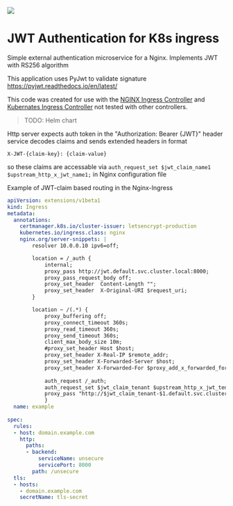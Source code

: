 [![](https://images.microbadger.com/badges/version/veonua/jwt_auth.svg)](https://microbadger.com/images/veonua/jwt_auth)

# JWT Authentication for K8s ingress

Simple external authentication microservice for a Nginx. 
Implements JWT with RS256 algorithm 

This application uses PyJwt to validate signature https://pyjwt.readthedocs.io/en/latest/

This code was created for use with the [NGINX Ingress Controller](https://github.com/nginxinc/kubernetes-ingress)
and [Kubernates Ingress Controller](https://github.com/kubernetes/ingress-nginx)
not tested with other controllers.

>TODO: Helm chart

Http server expects auth token in the "Authorization: Bearer {JWT}" header
service decodes claims and sends extended headers in format

`X-JWT-{claim-key}: {claim-value}`

so these claims are accessable via  `auth_request_set $jwt_claim_name1 $upstream_http_x_jwt_name1;` in Nginx configuration file
            

Example of JWT-claim based routing in the Nginx-Ingress

``` yaml
apiVersion: extensions/v1beta1
kind: Ingress
metadata:
  annotations:
    certmanager.k8s.io/cluster-issuer: letsencrypt-production
    kubernetes.io/ingress.class: nginx
    nginx.org/server-snippets: |
        resolver 10.0.0.10 ipv6=off;

        location = /_auth {
            internal;
            proxy_pass http://jwt.default.svc.cluster.local:8000;
            proxy_pass_request_body off;
            proxy_set_header  Content-Length "";
            proxy_set_header  X-Original-URI $request_uri;
        } 

        location ~ /(.*) {
            proxy_buffering off;
            proxy_connect_timeout 360s;
            proxy_read_timeout 360s;
            proxy_send_timeout 360s;
            client_max_body_size 10m;
            #proxy_set_header Host $host;
            proxy_set_header X-Real-IP $remote_addr;
            proxy_set_header X-Forwarded-Server $host;
            proxy_set_header X-Forwarded-For $proxy_add_x_forwarded_for;
            
            auth_request /_auth;
            auth_request_set $jwt_claim_tenant $upstream_http_x_jwt_tenant;
            proxy_pass "http://$jwt_claim_tenant-$1.default.svc.cluster.local:8080/";
            }
  name: example
  
spec:
  rules:
  - host: domain.example.com
    http:
      paths:
      - backend:
          serviceName: unsecure
          servicePort: 8000
        path: /unsecure
  tls:
  - hosts:
    - domain.example.com
    secretName: tls-secret

```